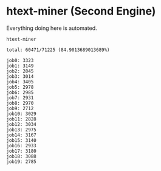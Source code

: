 # htext-miner (Second Engine)

Everything doing here is automated.

```
htext-miner

total: 60471/71225 (84.9013689013689%)

job0: 3323
job1: 3149
job2: 2845
job3: 3014
job4: 3405
job5: 2978
job6: 2985
job7: 2931
job8: 2970
job9: 2712
job10: 3029
job11: 2828
job12: 3034
job13: 2975
job14: 3167
job15: 3140
job16: 2933
job17: 3180
job18: 3088
job19: 2785
```